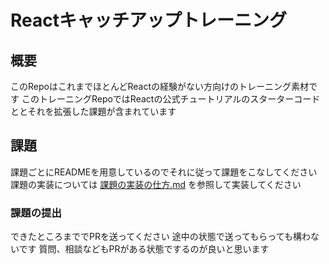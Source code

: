 # Reactキャッチアップトレーニング

## 概要

このRepoはこれまでほとんどReactの経験がない方向けのトレーニング素材です
このトレーニングRepoではReactの公式チュートリアルのスターターコードととそれを拡張した課題が含まれています

## 課題

課題ごとにREADMEを用意しているのでそれに従って課題をこなしてください
課題の実装については [課題の実装の仕方.md](課題の実装の仕方.md) を参照して実装してください

### 課題の提出

できたところまででPRを送ってください
途中の状態で送ってもらっても構わないです
質問、相談などもPRがある状態でするのが良いと思います
